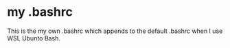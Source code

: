 # my .bashrc
This is the my own .bashrc which appends to the default .bashrc when I use WSL Ubunto Bash.
